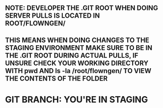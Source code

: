 ## NOTE: DEVELOPER THE .GIT ROOT WHEN DOING SERVER PULLS IS LOCATED IN ROOT/FLOWNGEN/

## THIS MEANS WHEN DOING CHANGES TO THE STAGING ENVIRONMENT MAKE SURE TO BE IN THE .GIT ROOT DURING ACTUAL PULLS, IF UNSURE CHECK YOUR WORKING DIRECTORY WITH pwd AND ls -la /root/flowngen/ TO VIEW THE CONTENTS OF THE FOLDER

# GIT BRANCH: YOU'RE IN STAGING
